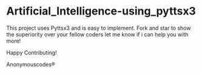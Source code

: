 # Artificial_Intelligence-using_pyttsx3
This project uses Pyttsx3 and is
easy to implement. 
Fork and star to show the superiority over your fellow coders
let me know if i can help you with more!

Happy Contributing! 


Anonymouscodes®
